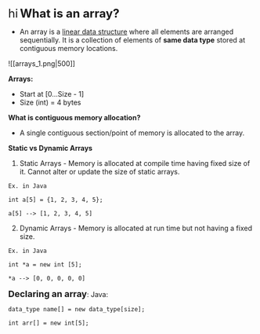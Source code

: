 <font size=5>hi</font>
<strong><font size=5>What is an array?</font></strong> 
- An array is a <u>linear data structure</u> where all elements are arranged sequentially. It is a collection of elements of <strong>same data type</strong> stored at contiguous memory locations. 

![[arrays_1.png|500]]

<strong>Arrays:</strong> 
- Start at [0...Size - 1]
- Size (int) = 4 bytes

<strong>What is contiguous memory allocation?</strong>
- A single contiguous section/point of memory is allocated to the array. 

<strong>Static vs Dynamic Arrays</strong>
1) Static Arrays - Memory is allocated at compile time having fixed size of it. Cannot alter or update the size of static arrays. 
```
Ex. in Java

int a[5] = {1, 2, 3, 4, 5};

a[5] --> [1, 2, 3, 4, 5]
```

2) Dynamic Arrays - Memory is allocated at run time but not having a fixed size. 
```
Ex. in Java

int *a = new int [5];

*a --> [0, 0, 0, 0, 0]
```

<strong><font size=4>Declaring an array</font></strong>:
Java: 
```
data_type name[] = new data_type[size];

int arr[] = new int[5];
```

